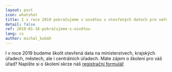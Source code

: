 ```yaml
---
layout: post
icon: whatshot
title: I v roce 2019 pokračujeme s osvětou v otevřených datech pro veřejnou správu
detail: false
ref: 2019-01-16-pokračujeme-s-osvětou
lang: cs
author: michal_kubáň
---
```


I v roce 2019 budeme školit otevřená data na ministerstvech, krajských úřadech, městech, ale i centrálních úřadech. Máte zájem o školení pro váš úřad? Napište si o školení skrze náš [registrační formulář](https://bit.ly/2HenOyV). 
